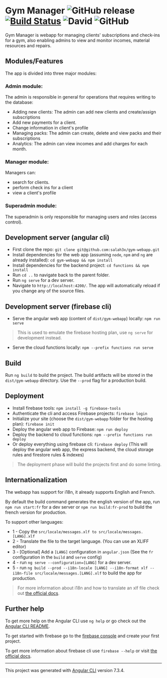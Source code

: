 # Gym Manager ![GitHub release](https://img.shields.io/github/release/salah3x/gym-webapp.svg?color=%23FF5252) [![Build Status](https://travis-ci.org/salah3x/gym-webapp.svg?branch=master)](https://travis-ci.org/salah3x/gym-webapp) ![David](https://img.shields.io/david/salah3x/gym-webapp.svg) ![GitHub](https://img.shields.io/github/license/salah3x/gym-webapp.svg?color=%232196F3)



 Gym Manager is webapp for managing clients' subscriptions and check-ins for a gym, also enabling admins to view and monitor incomes, material resources and repairs.

## Modules/Features

The app is divided into three major modules:

### Admin module:

The admin is responsible in general for operations that requires writing to the database:
* Adding new clients: The admin can add new clients and create/assign subscriptions
* Add new payments for a client.
* Change information in client's profile
* Managing packs: The admin can create, delete and view packs and their subscriptions
* Analytics: The admin can view incomes and add charges for each month.

### Manager module:

Managers can:
* search for clients.
* perform check ins for a client
* view a client's profile

### Superadmin module:

The superadmin is only responsible for managing users and roles (access control).

## Development server (angular cli)
* First clone the repo: `git clone git@github.com:salah3x/gym-webapp.git`
* Install dependencies for the web app (assuming `node`, `npm` and `ng` are already installed): `cd gym-webapp && npm install`
* Install dependencies for the backend project: `cd functions && npm install`
* Run `cd ..` to navigate back to the parent folder.
* Run `ng serve` for a dev server.
* Navigate to `http://localhost:4200/`. The app will automatically reload if you change any of the source files.

## Development server (firebase cli)
* Serve the angular web app (content of `dist/gym-webapp`) locally: `npm run serve`
> This is used to emulate the firebase hosting plan, use `ng serve` for development instead.
* Serve the cloud functions locally: `npm --prefix functions run serve`

## Build

Run `ng build` to build the project. The build artifacts will be stored in the `dist/gym-webapp` directory. Use the `--prod` flag for a production build.

## Deployment

* Install firebase tools: `npm install -g firebase-tools`
* Authenticate the cli and access Firebase projects: `firebase login`
* Initialize your site (choose the `dist/gym-webapp` folder for the hosting plan): `firebase init`
* Deploy the angular web app to Firebase: `npm run deploy` 
* Deploy the backend to cloud functions: `npm --prefix functions run deploy`
* Or deploy everything using firebase cli: `firebase deploy` (This will deploy the angular web app, the express backend, the cloud storage rules and firestore rules & indexes)
> The deployment phase will build the projects first and do some linting.

## Internationalization

The webapp has support for i18n, it already supports English and French.

By default the build command generates the english version of the app, run `npm run start:fr` for a dev server or `npm run build:fr-prod` to build the french version for production.

To support other languages:
- 1 - Copy the `src/locale/messages.xlf to src/locale/messages.[LANG].xlf`
- 2 - Translate the file to the target language. (You can use an XLIFF editor)
- 3 - [Optional] Add a `[LANG]` configuration in `angular.json` (See the `fr` configuration in the `build` and `serve` config) 
- 4 - run `ng serve --configuration=[LANG]`  for a dev server.
- 5 - run `ng build --prod --i18n-locale [LANG] --i18n-format xlf --i18n-file src/locale/messages.[LANG].xlf` to build the app for production.
 > For more information about i18n and how to translate an xlf file check out [the official docs](https://angular.io/guide/i18n).

## Further help

To get more help on the Angular CLI use `ng help` or go check out the [Angular CLI README](https://github.com/angular/angular-cli/blob/master/README.md).

To get started with firebase go to the [firebase console](https://console.firebase.google.com/) and create your first project.

To get more information about firebase cli use `firebase --help` or visit [the official docs](https://firebase.google.com/docs/cli/).

***

This project was generated with [Angular CLI](https://github.com/angular/angular-cli) version 7.3.4.

